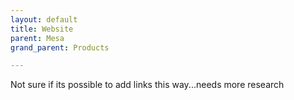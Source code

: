 ```yaml
---
layout: default
title: Website
parent: Mesa
grand_parent: Products

---
```


Not sure if its possible to add links this way...needs more research